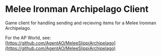 # Melee Ironman Archipelago Client

Game client for handling sending and recieving items for a Melee Ironman Archipelago.

For the AP World, see: [https://github.com/AgentAO/MeleeSlippiArchipelago](https://github.com/AgentAO/MeleeSlippiArchipelago)
